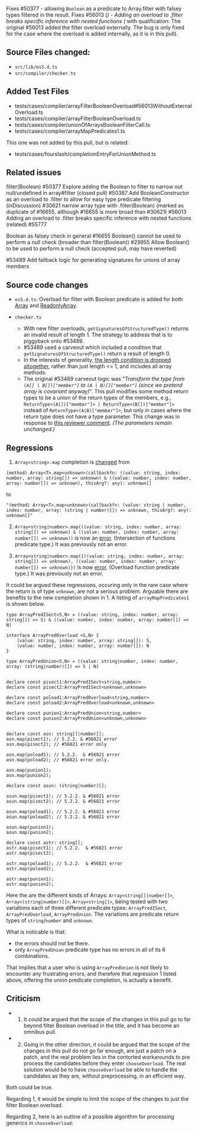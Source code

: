 Fixes #50377 - allowing `Boolean` as a predicate to Array.filter with falsey types filtered in the result.
Fixes #56013 (*) - Adding an overload to .filter breaks specific inference with nested functions
(* with qualification: The original #56013 added the filter overload externally.  The bug is only fixed for the case where the overload is added internally, as it is in this pull).

## Source Files changed:

- `src/lib/es5.d.ts`
- `src/compiler/checker.ts`

## Added Test Files

- tests/cases/compiler/arrayFilterBooleanOverload#56013WithoutExternalOverload.ts
- tests/cases/compiler/arrayFilterBooleanOverload.ts
- tests/cases/compiler/unionOfArraysBooleanFilterCall.ts
- tests/cases/compiler/arrayMapPredicates1.ts

This one was not added by this pull, but is related:
- tests/cases/fourslash/completionEntryForUnionMethod.ts


## Related issues

filter(Boolean)
#50377 Explore adding the Boolean to filter to narrow out null/undefined in array#filter (closed pull)
#50387 Add BooleanConstructor as an overload to .filter to allow for easy type predicate filtering (inDiscussion)
#30621 narrow array type with .filter(Boolean) (marked as duplicate of #16655, although #16655 is more broad than #30621)
#56013 Adding an overload to .filter breaks specific inference with nested functions (related)
#55777

Boolean as falsey check in general
#16655 Boolean() cannot be used to perform a null check (broader than filter(Boolean))
#29955 Allow Boolean() to be used to perform a null check (accepted pull, may have reverted)

#53489 Add fallback logic for generating signatures for unions of array members

## Source code changes

- `es5.d.ts`: Overload for filter with Boolean predicate is added for both [Array](https://github.com/microsoft/TypeScript/pull/56281/files?file-filters%5B%5D=.ts&show-viewed-files=false#r1382349785) and [ReadonlyArray](https://github.com/microsoft/TypeScript/pull/56281/files?file-filters%5B%5D=.ts&show-viewed-files=false#r1382349772).

- `checker.ts`
    - With new filter overloads, `getSignaturesOfStructuredType()` returns an invalid result of length 1.  The strategy to address that is to piggyback onto #53489.
    - #53489 used a carveout which included a condition that `getSignaturesOfStructuredType()` return a result of length 0.
    - In the interests of generality, [the length condition is dropped altogether](https://github.com/microsoft/TypeScript/pull/56281/files?file-filters%5B%5D=.ts&show-viewed-files=false#r1382421482), rather than just length <= 1, and includes all array methods.
    - The original #53489 carveout logic was "*Transform the type from `(A[] | B[])["member"]` to `(A | B)[]["member"]` (since we pretend array is covariant anyway)*".  This pull modifies some method return types to be a union of the return types of the members, e.g., `ReturnType<(A[])["member"]> | ReturnType<(B[])["member"]>` instead of  `ReturnType<(A|B)["member"]>`, but only in cases where the return type does not have a type parameter.  This change was in response to [this reviewer comment](https://github.com/microsoft/TypeScript/pull/56281#discussion_r1378804648). *(The parameters remain unchanged.)*


## Regressions

1. `Array<string>.map` completion is [changed](https://github.com/microsoft/TypeScript/pull/56281/files?file-filters%5B%5D=.ts&show-viewed-files=false#r1382324409) from
```
(method) Array<T>.map<unknown>(callbackfn: ((value: string, index: number, array: string[]) => unknown) & ((value: number, index: number, array: number[]) => unknown), thisArg?: any): unknown[]
```
to
```
"(method) Array<T>.map<unknown>(callbackfn: (value: string | number, index: number, array: (string | number)[]) => unknown, thisArg?: any): unknown[]"
```

2. `Array<string|number>.map(((value: string, index: number, array: string[]) => unknown) & ((value: number, index: number, array: number[]) => unknown))` is now an [error](https://github.com/microsoft/TypeScript/pull/56281/commits/e904d7772b0990a6169e3c1f8a876e9bcabcc8f0#r1382389001). (Intersection of functions predicate type.) It was previously not an error.

3. `Array<string|number>.map({((value: string, index: number, array: string[]) => unknown), ((value: number, index: number, array: number[]) => unknown)})` is now [error](). (Overload function predicate type.) It was previously not an error.

It could be argued these regressions, occuring only in the rare case where the return is of type `unknown`, are not a serious problem.
Arguable there are benefits to the new completion shown in 1.  A listing of `arrayMapPredicates1` is shown below.

```
type ArrayPredISect<S,N> = ((value: string, index: number, array: string[]) => S) & ((value: number, index: number, array: number[]) => N)

interface ArrayPredOverload <S,N> {
    (value: string, index: number, array: string[]): S,
    (value: number, index: number, array: number[]): N
}

type ArrayPredUnion<S,N> = ((value: string|number, index: number, array: (string|number)[]) => S | N)


declare const pisect1:ArrayPredISect<string,number>
declare const pisect2:ArrayPredISect<unknown,unknown>

declare const poload1:ArrayPredOverload<string,number>
declare const poload2:ArrayPredOverload<unknown,unknown>

declare const punion1:ArrayPredUnion<string,number>
declare const punion2:ArrayPredUnion<unknown,unknown>


declare const asn: string[]|number[];
asn.map(pisect1); // 5.2.2. & #56821 error
asn.map(pisect2); // #56821 error only

asn.map(poload1); // 5.2.2.  & #56821 error
asn.map(poload2); // #56821 error only.

asn.map(punion1);
asn.map(punion2);

declare const asun: (string|number)[];

asun.map(pisect1); // 5.2.2. & #56821 error
asun.map(pisect2); // 5.2.2. & #56821 error

asun.map(poload1); // 5.2.2. & #56821 error
asun.map(poload2); // 5.2.2. & #56821 error

asun.map(punion1);
asun.map(punion2);

declare const astr: string[];
astr.map(pisect1); // 5.2.2.  & #56821 error
astr.map(pisect2);

astr.map(poload1); // 5.2.2.  & #56821 error
astr.map(poload2);

astr.map(punion1);
astr.map(punion2);
```
Here the are the different kinds of Arrays: `Array<string[]|number[]>`, `Array<(string|number)[]>`, `Array<string[]>`,
being tested with two variations each of three different predicate types: `ArrayPredISect`, `ArrayPredOverload`, `ArrayPredUnion`.
The variations are predicate return types of `string`/`number` and `unknown`.

What is noticable is that:
- the errors should not be there.
- only `ArrayPredUnion` predicate type has no errors in all of its 6 combinations.

That implies that a user who is using `ArrayPredUnion` is not likely to encounter any frustrating errors,
and therefore that regression 1 listed above, offering the union predicate completion, is actually a benefit.

## Criticism

- 1. It could be argued that the scope of the changes in this pull go to far beyond filter Boolean overload in the title, and it has become an omnibus pull.
- 2. Going in the other direction,
it could be argued that the scope of the changes in this pull do not go far enough, are just a patch on a patch, and the real problem
lies in the contorted workarounds to pre process the candidates before they enter `chooseOverload`.  The real solution would be
to have `chooseOverload` be able to handle the candidates as they are, without preprocessing, in an efficient way.

Both could be true.

Regarding 1, it would be simple to limit the scope of the changes to just the filter Boolean overload.

Regarding 2, here is an outline of a possible algorithm for processing generics in `chooseOverload`:

